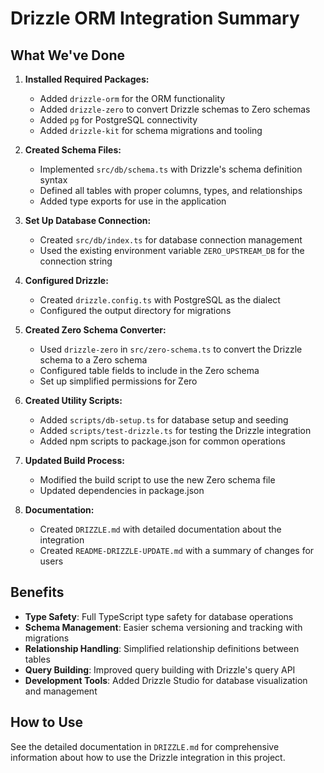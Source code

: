 # Drizzle ORM Integration Summary

## What We've Done

1. **Installed Required Packages:**
   - Added `drizzle-orm` for the ORM functionality
   - Added `drizzle-zero` to convert Drizzle schemas to Zero schemas
   - Added `pg` for PostgreSQL connectivity
   - Added `drizzle-kit` for schema migrations and tooling

2. **Created Schema Files:**
   - Implemented `src/db/schema.ts` with Drizzle's schema definition syntax
   - Defined all tables with proper columns, types, and relationships
   - Added type exports for use in the application

3. **Set Up Database Connection:**
   - Created `src/db/index.ts` for database connection management
   - Used the existing environment variable `ZERO_UPSTREAM_DB` for the connection string

4. **Configured Drizzle:**
   - Created `drizzle.config.ts` with PostgreSQL as the dialect
   - Configured the output directory for migrations

5. **Created Zero Schema Converter:**
   - Used `drizzle-zero` in `src/zero-schema.ts` to convert the Drizzle schema to a Zero schema
   - Configured table fields to include in the Zero schema
   - Set up simplified permissions for Zero

6. **Created Utility Scripts:**
   - Added `scripts/db-setup.ts` for database setup and seeding
   - Added `scripts/test-drizzle.ts` for testing the Drizzle integration
   - Added npm scripts to package.json for common operations

7. **Updated Build Process:**
   - Modified the build script to use the new Zero schema file
   - Updated dependencies in package.json

8. **Documentation:**
   - Created `DRIZZLE.md` with detailed documentation about the integration
   - Created `README-DRIZZLE-UPDATE.md` with a summary of changes for users

## Benefits

- **Type Safety**: Full TypeScript type safety for database operations
- **Schema Management**: Easier schema versioning and tracking with migrations
- **Relationship Handling**: Simplified relationship definitions between tables
- **Query Building**: Improved query building with Drizzle's query API
- **Development Tools**: Added Drizzle Studio for database visualization and management

## How to Use

See the detailed documentation in `DRIZZLE.md` for comprehensive information about how to use the Drizzle integration in this project. 